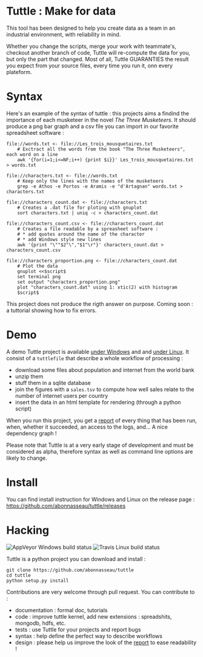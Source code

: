 # Tuttle : Make for data


This tool has been designed to help you create data as a team in an industrial environment, with reliability in mind.

Whether you change the scripts, merge your work with teammate's, checkout another branch of code, Tuttle will re-compute the data for you, but only the part that changed.
Most of all, Tuttle GUARANTIES the result you expect from your source files, every time you run it, onn every plateform.


# Syntax

Here's an example of the syntax of tuttle : this projects aims a findind the importance of
each musketeer in the novel *The Three Musketeers*. It should produce a png bar graph and 
a csv file you can import in our favorite spreadsheet software :

	file://words.txt <- file://Les_trois_mousquetaires.txt
		# Exctract all the words from the book "The Three Musketeers", each word on a line
		awk '{for(i=1;i<=NF;i++) {print $i}}' Les_trois_mousquetaires.txt > words.txt

	file://characters.txt <- file://words.txt
		# Keep only the lines with the names of the musketeers
		grep -e Athos -e Portos -e Aramis -e "d'Artagnan" words.txt > characters.txt
		
	file://characters_count.dat <- file://characters.txt
		# Creates a .dat file for ploting with gnuplot
		sort characters.txt | uniq -c > characters_count.dat

	file://characters_count.csv <- file://characters_count.dat
		# Creates a file readable by a spreasheet software : 
		# * add quotes around the name of the character
		# * add Windows style new lines
		awk '{print "\""$2"\","$1"\r"}' characters_count.dat > characters_count.csv
		
	file://characters_proportion.png <- file://characters_count.dat
		# Plot the data
		gnuplot <<$script$
		set terminal png
		set output "characters_proportion.png"
		plot "characters_count.dat" using 1: xtic(2) with histogram
		$script$

This project does not produce the rigth answer on purpose. Coming soon : a tuttorial showing how to fix errors.

# Demo

A demo Tuttle project is available [under Windows](https://github.com/abonnasseau/tuttle/tree/master/samples/demo) and
 and [under Linux](https://github.com/abonnasseau/tuttle/tree/master/samples/demo_linux). It consist of a ``tuttlefile`` that
 describe a whole workflow of processing :
* download some files about population and internet from the world bank
* unzip them
* stuff them in a sqlite database
* join the figures with a ``sales.tsv`` to compute how well sales relate to the number of internet users per country
* insert the data in an html template for rendering (through a python script)

When you run this project, you get a [report](http://abonnasseau.github.io/tuttle/docs/demo/tuttle_report.html) of every thing that has been run, when, whether it succeeded,
 an access to the logs, and... A nice dependency graph !

Please note that Tuttle is at a very early stage of development and must be considered as alpha, therefore syntax as
well as command line options are likely to change.


# Install
You can find install instruction for Windows and Linux on the release page :
https://github.com/abonnasseau/tuttle/releases


# Hacking
![AppVeyor Windows build status](https://ci.appveyor.com/api/projects/status/github/abonnasseau/tuttle)
![Travis Linux build status](https://travis-ci.org/abonnasseau/tuttle.png)

Tuttle is a python project you can download and install :

    git clone https://github.com/abonnasseau/tuttle
    cd tuttle
    python setup.py install


Contributions are very welcome through pull request. You can contribute to :
* documentation : formal doc, tutorials
* code : improve tuttle kernel, add new extensions : spreadshits, mongodb, hdfs, etc.
* tests : use Tuttle for your projects and report bugs
* syntax : help define the perfect way to describe workflows
* design : please help us improve the look of the [report](http://abonnasseau.github.io/tuttle/docs/demo/tuttle_report.html) to ease readability !
